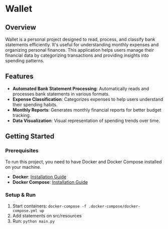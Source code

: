 # Wallet

## Overview
Wallet is a personal project designed to read, process, and classify bank statements efficiently. It's useful for understanding monthly expenses and organizing personal finances. This application helps users manage their financial data by categorizing transactions and providing insights into spending patterns.

## Features
- **Automated Bank Statement Processing**: Automatically reads and processes bank statements in various formats.
- **Expense Classification**: Categorizes expenses to help users understand their spending habits.
- **Monthly Reports**: Generates monthly financial reports for better budget tracking.
- **Data Visualization**: Visual representation of spending trends over time.

## Getting Started

### Prerequisites
To run this project, you need to have Docker and Docker Compose installed on your machine.

- **Docker**: [Installation Guide](https://docs.docker.com/get-docker/)
- **Docker Compose**: [Installation Guide](https://docs.docker.com/compose/install/)

### Setup & Run
1. Start containers: ```docker-compose -f .docker-compose/docker-compose.yml up```
2. Add statements on src/resources
3. Run: ```python main.py```